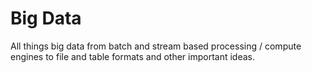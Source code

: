 # Big Data

All things big data from batch and stream based processing / compute engines to file and table formats and other important ideas.
